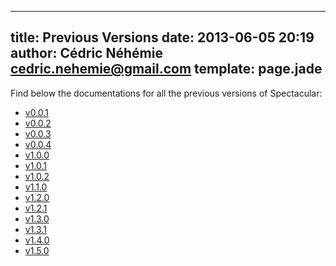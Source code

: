 ---
title: Previous Versions
date: 2013-06-05 20:19
author: Cédric Néhémie <cedric.nehemie@gmail.com>
template: page.jade
----

Find below the documentations for all the previous versions of Spectacular:

  * [v0.0.1](previous/v0.0.1/)
  * [v0.0.2](previous/v0.0.2/)
  * [v0.0.3](previous/v0.0.3/)
  * [v0.0.4](previous/v0.0.4/)
  * [v1.0.0](previous/v1.0.0/)
  * [v1.0.1](previous/v1.0.1/)
  * [v1.0.2](previous/v1.0.2/)
  * [v1.1.0](previous/v1.1.0/)
  * [v1.2.0](previous/v1.2.0/)
  * [v1.2.1](previous/v1.2.1/)
  * [v1.3.0](previous/v1.3.0/)
  * [v1.3.1](previous/v1.3.1/)
  * [v1.4.0](previous/v1.4.0/)
  * [v1.5.0](previous/v1.5.0/)
